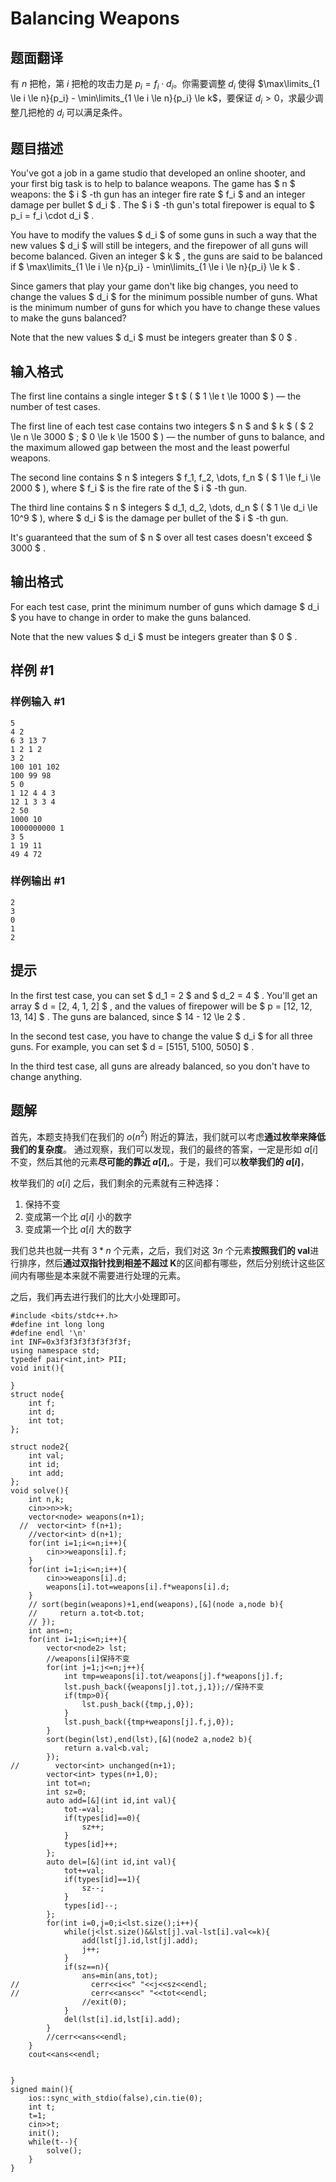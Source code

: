 # Balancing Weapons

## 题面翻译

有 $n$ 把枪，第 $i$ 把枪的攻击力是 $p_i = f_i \cdot d_i$。你需要调整 $d_i$ 使得 $\max\limits_{1 \le i \le n}{p_i} - \min\limits_{1 \le i \le n}{p_i} \le k$，要保证 $d_i > 0$，求最少调整几把枪的 $d_i$ 可以满足条件。

## 题目描述

You've got a job in a game studio that developed an online shooter, and your first big task is to help to balance weapons. The game has $ n $ weapons: the $ i $ -th gun has an integer fire rate $ f_i $ and an integer damage per bullet $ d_i $ . The $ i $ -th gun's total firepower is equal to $ p_i = f_i \cdot d_i $ .

You have to modify the values $ d_i $ of some guns in such a way that the new values $ d_i $ will still be integers, and the firepower of all guns will become balanced. Given an integer $ k $ , the guns are said to be balanced if $ \max\limits_{1 \le i \le n}{p_i} - \min\limits_{1 \le i \le n}{p_i} \le k $ .

Since gamers that play your game don't like big changes, you need to change the values $ d_i $ for the minimum possible number of guns. What is the minimum number of guns for which you have to change these values to make the guns balanced?

Note that the new values $ d_i $ must be integers greater than $ 0 $ .

## 输入格式

The first line contains a single integer $ t $ ( $ 1 \le t \le 1000 $ ) — the number of test cases.

The first line of each test case contains two integers $ n $ and $ k $ ( $ 2 \le n \le 3000 $ ; $ 0 \le k \le 1500 $ ) — the number of guns to balance, and the maximum allowed gap between the most and the least powerful weapons.

The second line contains $ n $ integers $ f_1, f_2, \dots, f_n $ ( $ 1 \le f_i \le 2000 $ ), where $ f_i $ is the fire rate of the $ i $ -th gun.

The third line contains $ n $ integers $ d_1, d_2, \dots, d_n $ ( $ 1 \le d_i \le 10^9 $ ), where $ d_i $ is the damage per bullet of the $ i $ -th gun.

It's guaranteed that the sum of $ n $ over all test cases doesn't exceed $ 3000 $ .

## 输出格式

For each test case, print the minimum number of guns which damage $ d_i $ you have to change in order to make the guns balanced.

Note that the new values $ d_i $ must be integers greater than $ 0 $ .

## 样例 #1

### 样例输入 #1

```
5
4 2
6 3 13 7
1 2 1 2
3 2
100 101 102
100 99 98
5 0
1 12 4 4 3
12 1 3 3 4
2 50
1000 10
1000000000 1
3 5
1 19 11
49 4 72
```

### 样例输出 #1

```
2
3
0
1
2
```

## 提示

In the first test case, you can set $ d_1 = 2 $ and $ d_2 = 4 $ . You'll get an array $ d = [2, 4, 1, 2] $ , and the values of firepower will be $ p = [12, 12, 13, 14] $ . The guns are balanced, since $ 14 - 12 \le 2 $ .

In the second test case, you have to change the value $ d_i $ for all three guns. For example, you can set $ d = [5151, 5100, 5050] $ .

In the third test case, all guns are already balanced, so you don't have to change anything.

## 题解
首先，本题支持我们在我们的 $o(n^2)$ 附近的算法，我们就可以考虑**通过枚举来降低我们的复杂度**。
通过观察，我们可以发现，我们的最终的答案，一定是形如 $a[i]$ 不变，然后其他的元素**尽可能的靠近 $a[i]$,**。于是，我们可以**枚举我们的 $a[i]$**，

枚举我们的 $a[i]$ 之后，我们剩余的元素就有三种选择：
1. 保持不变
2. 变成第一个比 $a[i]$ 小的数字
3. 变成第一个比 $a[i]$ 大的数字

我们总共也就一共有 $3*n$ 个元素，之后，我们对这 $3n$ 个元素**按照我们的 val**进行排序，然后**通过双指针找到相差不超过 K**的区间都有哪些，然后分别统计这些区间内有哪些是本来就不需要进行处理的元素。

之后，我们再去进行我们的比大小处理即可。

```
#include <bits/stdc++.h>
#define int long long
#define endl '\n'
int INF=0x3f3f3f3f3f3f3f3f;
using namespace std;
typedef pair<int,int> PII;
void init(){
    
}
struct node{
    int f;
    int d;
    int tot;
};

struct node2{
    int val;
    int id;
    int add;
};
void solve(){
    int n,k;
    cin>>n>>k;
    vector<node> weapons(n+1);
  //  vector<int> f(n+1);
    //vector<int> d(n+1);
    for(int i=1;i<=n;i++){
        cin>>weapons[i].f;
    }
    for(int i=1;i<=n;i++){
        cin>>weapons[i].d;
        weapons[i].tot=weapons[i].f*weapons[i].d;
    }
    // sort(begin(weapons)+1,end(weapons),[&](node a,node b){
    //     return a.tot<b.tot;
    // });
    int ans=n;
    for(int i=1;i<=n;i++){
        vector<node2> lst;
        //weapons[i]保持不变
        for(int j=1;j<=n;j++){
            int tmp=weapons[i].tot/weapons[j].f*weapons[j].f;
            lst.push_back({weapons[j].tot,j,1});//保持不变
            if(tmp>0){
                lst.push_back({tmp,j,0});
            }
            lst.push_back({tmp+weapons[j].f,j,0});
        }
        sort(begin(lst),end(lst),[&](node2 a,node2 b){
            return a.val<b.val;
        });
//        vector<int> unchanged(n+1);
        vector<int> types(n+1,0);
        int tot=n;
        int sz=0;
        auto add=[&](int id,int val){
            tot-=val;
            if(types[id]==0){
                sz++;
            }
            types[id]++;
        };
        auto del=[&](int id,int val){
            tot+=val;
            if(types[id]==1){
                sz--;
            }
            types[id]--;
        };
        for(int i=0,j=0;i<lst.size();i++){
            while(j<lst.size()&&lst[j].val-lst[i].val<=k){
                add(lst[j].id,lst[j].add);
                j++;
            }
            if(sz==n){
                ans=min(ans,tot);
//                cerr<<i<<" "<<j<<sz<<endl;
//                cerr<<ans<<" "<<tot<<endl;
                //exit(0);
            }
            del(lst[i].id,lst[i].add);
        }
        //cerr<<ans<<endl;
    }
    cout<<ans<<endl;


}
signed main(){
    ios::sync_with_stdio(false),cin.tie(0);
    int t;
    t=1;
    cin>>t;
    init();
    while(t--){
        solve();
    }
}
```